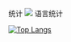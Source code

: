 
统计
<img src="https://github-readme-stats.vercel.app/api?username=chalmery&show_icons=true">
语言统计

[![Top Langs](https://github-readme-stats.vercel.app/api/top-langs/?username=chalmery&layout=compact&hide=javascript,html)]()
